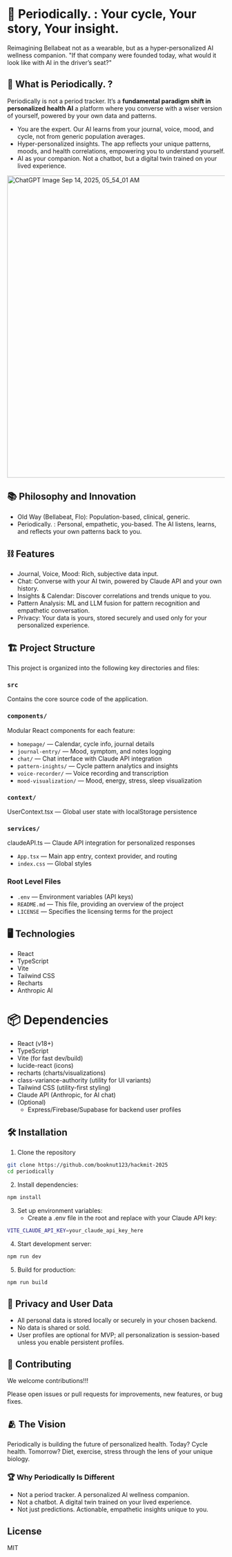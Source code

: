 # 🌺 Periodically. : Your cycle, Your story, Your insight.

Reimagining Bellabeat not as a wearable, but as a hyper-personalized AI wellness companion.
"If that company were founded today, what would it look like with AI in the driver’s seat?"

## 💭 What is Periodically. ?

Periodically is not a period tracker. It’s a **fundamental paradigm shift in personalized health AI** a platform where you converse with a wiser version of yourself, powered by your own data and patterns.

* You are the expert.
Our AI learns from your journal, voice, mood, and cycle, not from generic population averages.
* Hyper-personalized insights.
The app reflects your unique patterns, moods, and health correlations, empowering you to understand yourself.
* AI as your companion.
Not a chatbot, but a digital twin trained on your lived experience.

<img height="700" align-items="center" alt="ChatGPT Image Sep 14, 2025, 05_54_01 AM" src="https://github.com/user-attachments/assets/fcd670f2-c9a6-48e9-ab97-56fd07fff330" />

## 📚 Philosophy and Innovation
* Old Way (Bellabeat, Flo): Population-based, clinical, generic.
* Periodically. : Personal, empathetic, you-based.
The AI listens, learns, and reflects your own patterns back to you.

## ⛓️ Features

* Journal, Voice, Mood: Rich, subjective data input.
* Chat: Converse with your AI twin, powered by Claude API and your own history.
* Insights & Calendar: Discover correlations and trends unique to you.
* Pattern Analysis: ML and LLM fusion for pattern recognition and empathetic conversation.
* Privacy: Your data is yours, stored securely and used only for your personalized experience.

## 🏗️ Project Structure

This project is organized into the following key directories and files:

### `src`
Contains the core source code of the application.

### `components/`
Modular React components for each feature:

* `homepage/` — Calendar, cycle info, journal details
* `journal-entry/` — Mood, symptom, and notes logging
* `chat/` — Chat interface with Claude API integration
* `pattern-inights/` — Cycle pattern analytics and insights
* `voice-recorder/` — Voice recording and transcription
* `mood-visualization/` — Mood, energy, stress, sleep visualization

### `context/`
UserContext.tsx — Global user state with localStorage persistence

### `services/`
claudeAPI.ts — Claude API integration for personalized responses

* `App.tsx` — Main app entry, context provider, and routing
* `index.css` — Global styles

### Root Level Files

* `.env` — Environment variables (API keys)
* `README.md` — This file, providing an overview of the project
* `LICENSE` — Specifies the licensing terms for the project

## 🖥️ Technologies

- React
- TypeScript
- Vite
- Tailwind CSS
- Recharts
- Anthropic AI

# 📦 Dependencies 
* React (v18+)
* TypeScript
* Vite (for fast dev/build)
* lucide-react (icons)
* recharts (charts/visualizations)
* class-variance-authority (utility for UI variants)
* Tailwind CSS (utility-first styling)
* Claude API (Anthropic, for AI chat)
* (Optional) 
    * Express/Firebase/Supabase for backend user profiles

## 🛠️ Installation

1. Clone the repository
```bash
git clone https://github.com/booknut123/hackmit-2025
cd periodically
```
2. Install dependencies:
```bash
npm install
```

3. Set up environment variables:
    * Create a .env file in the root and replace with your Claude API key: 
```bash
VITE_CLAUDE_API_KEY=your_claude_api_key_here
```

4. Start development server: 
```bash
npm run dev
```

5. Build for production:
```bash
npm run build
```
## 🔐 Privacy and User Data 

* All personal data is stored locally or securely in your chosen backend.
* No data is shared or sold.
* User profiles are optional for MVP; all personalization is session-based unless you enable persistent profiles.

## 🤗 Contributing

We welcome contributions!!!

Please open issues or pull requests for improvements, new features, or bug fixes.


## 🫂 The Vision

Periodically is building the future of personalized health.
Today? Cycle health.
Tomorrow? Diet, exercise, stress through the lens of your unique biology.

### 🏆 Why Periodically Is Different
* Not a period tracker.
A personalized AI wellness companion.
* Not a chatbot.
A digital twin trained on your lived experience.
* Not just predictions.
Actionable, empathetic insights unique to you.

## License

MIT
